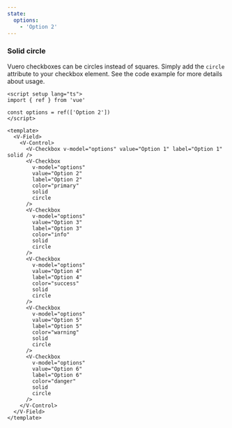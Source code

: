 ```yaml
---
state:
  options:
    - 'Option 2'
---
```


### Solid circle

Vuero checkboxes can be circles instead of squares. Simply add the `circle`
attribute to your checkbox element.
See the code example for more details about usage.

<!--code-->

```vue
<script setup lang="ts">
import { ref } from 'vue'

const options = ref(['Option 2'])
</script>

<template>
  <V-Field>
    <V-Control>
      <V-Checkbox v-model="options" value="Option 1" label="Option 1" solid />
      <V-Checkbox
        v-model="options"
        value="Option 2"
        label="Option 2"
        color="primary"
        solid
        circle
      />
      <V-Checkbox
        v-model="options"
        value="Option 3"
        label="Option 3"
        color="info"
        solid
        circle
      />
      <V-Checkbox
        v-model="options"
        value="Option 4"
        label="Option 4"
        color="success"
        solid
        circle
      />
      <V-Checkbox
        v-model="options"
        value="Option 5"
        label="Option 5"
        color="warning"
        solid
        circle
      />
      <V-Checkbox
        v-model="options"
        value="Option 6"
        label="Option 6"
        color="danger"
        solid
        circle
      />
    </V-Control>
  </V-Field>
</template>
```

<!--/code-->

<!--example-->

<V-Field>
  <V-Control>
    <V-Checkbox
      v-model="frontmatter.state.options"
      value="Option 1"
      label="Option 1"
      solid
      circle
    />
    <V-Checkbox
      v-model="frontmatter.state.options"
      value="Option 2"
      label="Option 2"
      color="primary"
      solid
      circle
    />
    <V-Checkbox
      v-model="frontmatter.state.options"
      value="Option 3"
      label="Option 3"
      color="info"
      solid
      circle
    />
    <V-Checkbox
      v-model="frontmatter.state.options"
      value="Option 4"
      label="Option 4"
      color="success"
      solid
      circle
    />
    <V-Checkbox
      v-model="frontmatter.state.options"
      value="Option 5"
      label="Option 5"
      color="warning"
      solid
      circle
    />
    <V-Checkbox
      v-model="frontmatter.state.options"
      value="Option 6"
      label="Option 6"
      color="danger"
      solid
      circle
    />
  </V-Control>
</V-Field>

<!--/example-->
